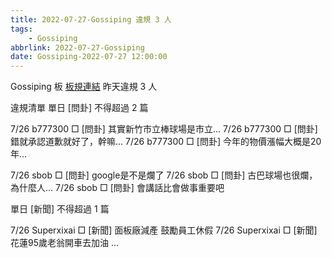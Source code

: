 ```yaml
---
title: 2022-07-27-Gossiping 違規 3 人
tags:
    - Gossiping
abbrlink: 2022-07-27-Gossiping
date: Gossiping-2022-07-27 12:00:00
---
```

Gossiping 板 [板規連結](https://www.ptt.cc/bbs/Gossiping/M.1637425085.A.07D.html)
昨天違規 3 人
<!-- more -->

違規清單
單日 [問卦] 不得超過 2 篇

7/26 b777300 □ [問卦] 其實新竹市立棒球場是市立…
7/26 b777300 □ [問卦] 錯就承認道歉就好了，幹嘛…
7/26 b777300 □ [問卦] 今年的物價漲幅大概是20年…

7/26 sbob □ [問卦] google是不是爛了
7/26 sbob □ [問卦] 古巴球場也很爛，為什麼人…
7/26 sbob □ [問卦] 會講話比會做事重要吧

單日 [新聞] 不得超過 1 篇

7/26 Superxixai □ [新聞] 面板廠減產 鼓勵員工休假
7/26 Superxixai □ [新聞] 花蓮95歲老翁開車去加油 …